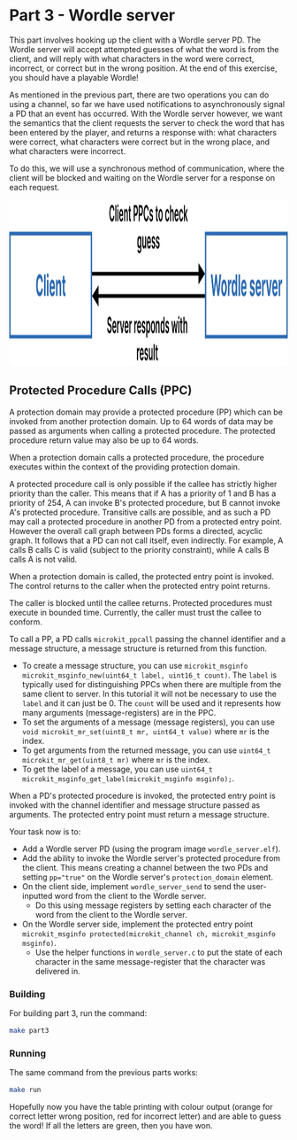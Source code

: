 # Part 3 - Wordle server

This part involves hooking up the client with a Wordle server PD. The Wordle server will accept attempted guesses of what the word is from the client, and will reply with what characters in the word were correct, incorrect, or correct but in the wrong position. At the end of this exercise, you should have a playable Wordle!

As mentioned in the previous part, there are two operations you can do using a channel, so far we have used notifications to asynchronously signal a PD that an event has occurred. With the Wordle server however, we want the semantics that the client requests the server to check the word that has been entered by the player, and returns a response with: what characters were correct, what characters were correct but in the wrong place, and what characters were incorrect.

To do this, we will use a synchronous method of communication, where the client will be blocked and waiting on the Wordle server for a response on each request.

<p><img height="300" src="assets/part3/overview.svg" alt="Client and wordle server overview" /></p>

## Protected Procedure Calls (PPC)

A protection domain may provide a protected procedure (PP) which can be invoked from another protection domain. Up to 64 words of data may be passed as arguments when calling a protected procedure. The protected procedure return value may also be up to 64 words.

When a protection domain calls a protected procedure, the procedure executes within the context of the providing protection domain.

A protected procedure call is only possible if the callee has strictly higher priority than the caller. This means that if A has a priority of 1 and B has a priority of 254, A can invoke B's protected procedure, but B cannot invoke A's protected procedure. Transitive calls are possible, and as such a PD may call a protected procedure in another PD from a protected entry point. However the overall call graph between PDs forms a directed, acyclic graph. It follows that a PD can not call itself, even indirectly. For example, A calls B calls C is valid (subject to the priority constraint), while A calls B calls A is not valid.

When a protection domain is called, the protected entry point is invoked. The control returns to the caller when the protected entry point returns.

The caller is blocked until the callee returns. Protected procedures must execute in bounded time. Currently, the caller must trust the callee to conform.

To call a PP, a PD calls `microkit_ppcall` passing the channel identifier and a message structure, a message structure is returned from this function.
* To create a message structure, you can use `microkit_msginfo microkit_msginfo_new(uint64_t label, uint16_t count)`. The `label` is typically used for distinguishing PPCs when there are multiple from the same client to server. In this tutorial it will not be necessary to use the `label` and it can just be 0. The `count` will be used and it represents how many arguments (message-registers) are in the PPC.
* To set the arguments of a message (message registers), you can use `void microkit_mr_set(uint8_t mr, uint64_t value)` where `mr` is the index.
* To get arguments from the returned message, you can use `uint64_t microkit_mr_get(uint8_t mr)` where `mr` is the index.
* To get the label of a message, you can use `uint64_t microkit_msginfo_get_label(microkit_msginfo msginfo);`.

When a PD's protected procedure is invoked, the protected entry point is invoked with the channel identifier and message structure passed as arguments. The protected entry point must return a message structure.

Your task now is to:
* Add a Wordle server PD (using the program image `wordle_server.elf`).
* Add the ability to invoke the Wordle server's protected procedure from the client. This means creating a channel between the two PDs and setting `pp="true"` on the Wordle server's `protection_domain` element.
* On the client side, implement `wordle_server_send` to send the user-inputted word from the client to the Wordle server.
    * Do this using message registers by setting each character of the word from the client to the Wordle server.
* On the Wordle server side, implement the protected entry point `microkit_msginfo protected(microkit_channel ch, microkit_msginfo msginfo)`.
    * Use the helper functions in `wordle_server.c` to put the state of each character in the same message-register that the character
      was delivered in.

### Building

For building part 3, run the command:

```sh
make part3
```

### Running

The same command from the previous parts works:
```sh
make run
```

Hopefully now you have the table printing with colour output (orange for correct letter wrong position, red for incorrect letter) and are
able to guess the word! If all the letters are green, then you have won.
